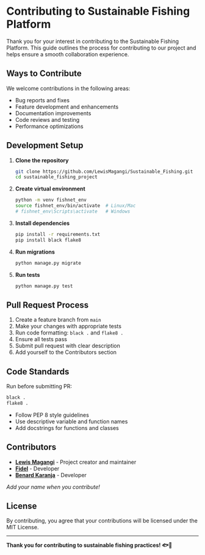 # Contributing to Sustainable Fishing Platform

Thank you for your interest in contributing to the Sustainable Fishing Platform. This guide outlines the process for contributing to our project and helps ensure a smooth collaboration experience.

## Ways to Contribute

We welcome contributions in the following areas:

* Bug reports and fixes
* Feature development and enhancements
* Documentation improvements
* Code reviews and testing
* Performance optimizations

## Development Setup

1. **Clone the repository**
   ```bash
   git clone https://github.com/LewisMagangi/Sustainable_Fishing.git
   cd sustainable_fishing_project
   ```
2. **Create virtual environment**
   ```bash
   python -m venv fishnet_env
   source fishnet_env/bin/activate  # Linux/Mac
   # fishnet_env\Scripts\activate   # Windows
   ```
3. **Install dependencies**
   ```bash
   pip install -r requirements.txt
   pip install black flake8
   ```
4. **Run migrations**
   ```bash
   python manage.py migrate
   ```
5. **Run tests**
   ```bash
   python manage.py test
   ```

## Pull Request Process

1. Create a feature branch from `main`
2. Make your changes with appropriate tests
3. Run code formatting: `black .` and `flake8 .`
4. Ensure all tests pass
5. Submit pull request with clear description
6. Add yourself to the Contributors section

## Code Standards

Run before submitting PR:

```bash
black .
flake8 .
```

* Follow PEP 8 style guidelines
* Use descriptive variable and function names
* Add docstrings for functions and classes

## Contributors

* **[Lewis Magangi](https://github.com/LewisMagangi)** - Project creator and maintainer
* **[Fidel](https://github.com/phantom-kali)** - Developer
* **[Benard Karanja](https://github.com/N-cognto)** - Developer

*Add your name when you contribute!*

## License

By contributing, you agree that your contributions will be licensed under the MIT License.

---

**Thank you for contributing to sustainable fishing practices! 🐟💚**
